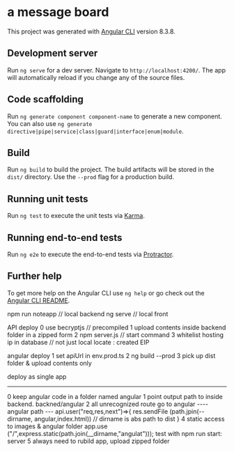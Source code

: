 # a message board

This project was generated with [Angular CLI](https://github.com/angular/angular-cli) version 8.3.8.

## Development server

Run `ng serve` for a dev server. Navigate to `http://localhost:4200/`. The app will automatically reload if you change any of the source files.

## Code scaffolding

Run `ng generate component component-name` to generate a new component. You can also use `ng generate directive|pipe|service|class|guard|interface|enum|module`.

## Build

Run `ng build` to build the project. The build artifacts will be stored in the `dist/` directory. Use the `--prod` flag for a production build.

## Running unit tests

Run `ng test` to execute the unit tests via [Karma](https://karma-runner.github.io).

## Running end-to-end tests

Run `ng e2e` to execute the end-to-end tests via [Protractor](http://www.protractortest.org/).

## Further help

To get more help on the Angular CLI use `ng help` or go check out the [Angular CLI README](https://github.com/angular/angular-cli/blob/master/README.md).


npm run noteapp  // local backend
ng serve // local front

API deploy
0 use becryptjs // precompiled
1 upload contents inside backend folder in a zipped form
2 npm server.js // start command 
3 whitelist hosting ip in database // not just local
 locate : created EIP

 angular deploy
 1 set apiUrl in env.prod.ts
 2 ng build --prod
 3 pick up dist folder & upload contents only

 deploy as single app
 _______________________________________ 
 0 keep angular code in a folder named angular
 1 point output path to inside backend. backned/angular
 2 all unrecognized route go to angular
 ---- angular path ---
 api.user("req,res,next")=>{
   res.sendFile (path.jpin(--dirname, angular,index.html)) // dirname is abs path to dist
 } 
4 static access to images & angular folder
 app.use ("/",express.static(path.join(__dirname,"angulat")));
 test with npm run start: server 
 5 always need to rubild app, upload zipped folder 

